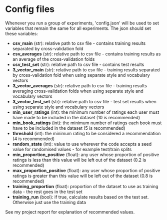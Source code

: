# Config files
Whenever you run a group of experiments, 'config.json' will be used to set variables that remain the same for all experiments. The json should set these variables:

- **csv_main** (str): relative path to csv file - contains training results separated by cross-validation fold
- **csv_averages** (str): relative path to csv file - contains training results as an average of the cross-validation folds
- **csv_test_set** (str): relative path to csv file - contains test results
- **3_vector_main** (str): relative path to csv file - training results separated by cross-validation fold when using separate style and vocabulary vectors
- **3_vector_averages** (str): relative path to csv file - training results averaging cross-validation folds when using separate style and vocabulary vectors
- **3_vector_test_set** (str): relative path to csv file - test set results when using separate style and vocabulary vectors
- **min_user_ratings** (int): the minimum number of ratings each user must have made to be included in the dataset (10 is recommended)
- **min_book_ratings** (int): the minimum number of ratings each book must have to be included in the dataset (5 is recommended)
- **threshold** (int): the minimum rating to be considered a recommendation (4 is recommended)
- **random_state** (int): value to use wherever the code accepts a seed value for randomised values - for example test/train splits
- **min_proportion_positive** (float): any user whose proportion of positive ratings is less than this value will be left out of the dataset (0.2 is recommended)
- **max_proportion_positive** (float): any user whose proportion of positive ratings is greater than this value will be left out of the dataset (0.8 is recommended)
- **training_proportion** (float): proportion of the dataset to use as training data - the rest goes in the test set
- **training_run** (bool): if true, calculate results based on the test set. Otherwise just use the training data

See my project report for explanation of recommended values.
